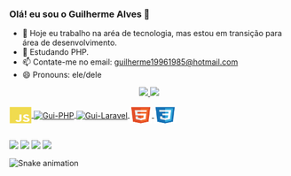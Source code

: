 ### Olá! eu sou o Guilherme Alves 👋

- 🔭 Hoje eu trabalho na aréa de tecnologia, mas estou em transição para área de desenvolvimento.
- 🌱 Estudando PHP.
- 📫 Contate-me no email: guilherme19961985@hotmail.com
- 😄 Pronouns: ele/dele

<div align="center">
  <a href="https://github.com/Guihggs">
  <img height="180em" src="https://github-readme-stats.vercel.app/api?username=Guihggs&show_icons=true&theme=dark&include_all_commits=true&count_private=true"/>
  <img height="180em" src="https://github-readme-stats.vercel.app/api/top-langs/?username=Guihggs&layout=compact&langs_count=7&theme=dark"/>
</div>

<div style="display: inline_block"><br>
  <img align="center" alt="Gui-Js" height="30" width="40" src="https://raw.githubusercontent.com/devicons/devicon/master/icons/javascript/javascript-plain.svg">
  <img align="center" alt="Gui-PHP" height="30" width="40" src="https://cdn.jsdelivr.net/gh/devicons/devicon/icons/php/php-original.svg" />
  <img align="center" alt="Gui-Laravel" height="30" width="40" src="https://cdn.jsdelivr.net/gh/devicons/devicon/icons/laravel/laravel-plain-wordmark.svg" />
  <img align="center" alt="Gui-HTML" height="30" width="40" src="https://raw.githubusercontent.com/devicons/devicon/master/icons/html5/html5-original.svg">
  <img align="center" alt="Gui-CSS" height="30" width="40" src="https://raw.githubusercontent.com/devicons/devicon/master/icons/css3/css3-original.svg">

##

<div> 
  <a href="https://www.instagram.com/guihggs/" target="_blank"><img src="https://img.shields.io/badge/-Instagram-%23E4405F?style=for-the-badge&logo=instagram&logoColor=white" target="_blank"></a>
  <a href = "https://twitter.com/guilherme_19200"><img src="https://img.shields.io/badge/Twitter-1DA1F2?style=for-the-badge&logo=twitter&logoColor=white" target="_blank"></a>
  <a href="https://www.linkedin.com/in/guilhermealvesss/" target="_blank"><img src="https://img.shields.io/badge/-LinkedIn-%230077B5?style=for-the-badge&logo=linkedin&logoColor=white" target="_blank"></a>
  <a href="https:mailto:guilherme19961985@hotmail.com" target="_blank"><img src="https://img.shields.io/badge/Microsoft_Outlook-0078D4?style=for-the-badge&logo=microsoft-outlook&logoColor=white" target="_blank"></a>
 
  ![Snake animation](https://github.com/Guihggs)
 
</div>
